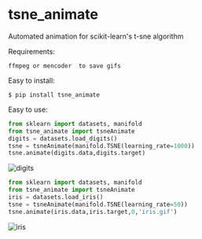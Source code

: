 # tsne_animate
Automated animation for scikit-learn's t-sne algorithm



Requirements:
```
ffmpeg or mencoder  to save gifs
```


Easy to install:  
```
$ pip install tsne_animate
```

Easy to use:
```python
from sklearn import datasets, manifold
from tsne_animate import tsneAnimate
digits = datasets.load_digits()
tsne = tsneAnimate(manifold.TSNE(learning_rate=1000))
tsne.animate(digits.data,digits.target)
```

![digits](https://github.com/hardkun/tsne_animate/blob/master/examples/digits.gif)

```python
from sklearn import datasets, manifold
from tsne_animate import tsneAnimate
iris = datasets.load_iris()
tsne = tsneAnimate(manifold.TSNE(learning_rate=50))
tsne.animate(iris.data,iris.target,0,'iris.gif')
```

![iris](https://github.com/hardkun/tsne_animate/blob/master/examples/iris.gif)
